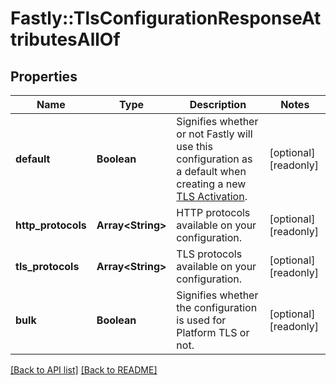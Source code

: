 # Fastly::TlsConfigurationResponseAttributesAllOf

## Properties

| Name | Type | Description | Notes |
| ---- | ---- | ----------- | ----- |
| **default** | **Boolean** | Signifies whether or not Fastly will use this configuration as a default when creating a new [TLS Activation](/reference/api/tls/custom-certs/activations/). | [optional][readonly] |
| **http_protocols** | **Array&lt;String&gt;** | HTTP protocols available on your configuration. | [optional][readonly] |
| **tls_protocols** | **Array&lt;String&gt;** | TLS protocols available on your configuration. | [optional][readonly] |
| **bulk** | **Boolean** | Signifies whether the configuration is used for Platform TLS or not. | [optional][readonly] |

[[Back to API list]](../../README.md#endpoints) [[Back to README]](../../README.md)

